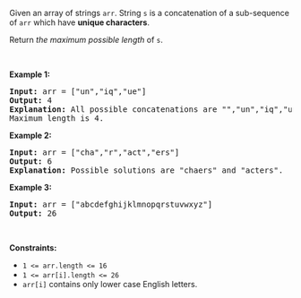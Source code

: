 <div><p>Given an array of strings <code>arr</code>. String <code>s</code> is a concatenation of a sub-sequence of <code>arr</code> which have <strong>unique characters</strong>.</p>

<p>Return <em>the maximum possible length</em> of <code>s</code>.</p>

<p>&nbsp;</p>
<p><strong>Example 1:</strong></p>

<pre><strong>Input:</strong> arr = ["un","iq","ue"]
<strong>Output:</strong> 4
<strong>Explanation:</strong> All possible concatenations are "","un","iq","ue","uniq" and "ique".
Maximum length is 4.
</pre>

<p><strong>Example 2:</strong></p>

<pre><strong>Input:</strong> arr = ["cha","r","act","ers"]
<strong>Output:</strong> 6
<strong>Explanation:</strong> Possible solutions are "chaers" and "acters".
</pre>

<p><strong>Example 3:</strong></p>

<pre><strong>Input:</strong> arr = ["abcdefghijklmnopqrstuvwxyz"]
<strong>Output:</strong> 26
</pre>

<p>&nbsp;</p>
<p><strong>Constraints:</strong></p>

<ul>
	<li><code>1 &lt;= arr.length &lt;= 16</code></li>
	<li><code>1 &lt;= arr[i].length &lt;= 26</code></li>
	<li><code>arr[i]</code> contains only lower case English letters.</li>
</ul>
</div>